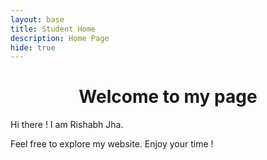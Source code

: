 ```yaml
---
layout: base
title: Student Home 
description: Home Page
hide: true
---
```




<h1 align=center> Welcome to my page </h1>
 Hi there ! I am Rishabh Jha. <br/> 
 <p> Feel free to explore my website. Enjoy your time !  
